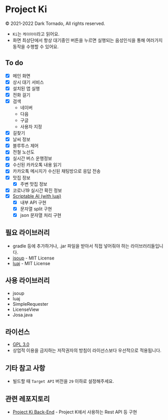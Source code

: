 # Project Ki

© 2021-2022 Dark Tornado, All rights reserved.

* `Ki`는 `케이아이`라고 읽어요.
* 화면 최상단에서 항상 대기중인 버튼을 누르면 실행되는 음성인식을 통해 여러가지 동작을 수행할 수 있어요.

## To do

* [x] 메인 화면
* [x] 상시 대기 서비스
* [x] 설치된 앱 실행
* [x] 전화 걸기
* [x] 검색
  * 네이버
  * 다음
  * 구글
  * 사용자 지정
* [x] 길찾기
* [x] 날씨 정보
* [x] 블루투스 제어
* [x] 전철 노선도
* [x] 실시간 버스 운행정보
* [x] 수신된 카카오톡 내용 읽기
* [x] 카카오톡 메시지가 수신된 채팅방으로 응답 전송
* [x] 맛집 정보
  * [x] 주변 맛집 정보
* [x] 코로나19 실시간 확진 정보
* [x] [Scriptable AI (with luaj)](ScriptableAI.md)
  * [x] 내부 API 구현
  * [x] 문자열 split 구현
  * [x] json 문자열 처리 구현

## 필요 라이브러리
* gradle 등에 추가하거나, .jar 파일을 받아서 직접 넣어줘야 하는 라이브러리들입니다.
* [jsoup](https://jsoup.org/) - MIT License
* [luaj](http://www.luaj.org/luaj/3.0/README.html) - MIT License

## 사용 라이브러리
* jsoup
* luaj
* SimpleRequester
* LicenseView
* Josa.java

## 라이선스

* [GPL 3.0](LICENSE)
* 상업적 이용을 금지하는 저작권자의 방침이 라이선스보다 우선적으로 적용됩니다.

## 기타 참고 사항
* 빌드할 때 `Target API` 버전을 `29` 이하로 설정해주세요.

## 관련 레포지토리
* [Project Ki Back-End](https://github.com/DarkTornado/ProjectK-BackEnd) - Project K에서 사용하는 Rest API 등 구현

